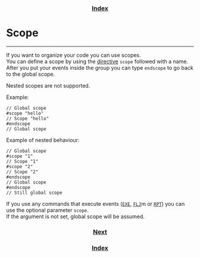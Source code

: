 <h3 align="center"><a href="index">Index</a></h3>

# Scope
-----

If you want to organize your code you can use scopes.  
You can define a scope by using the [directive](directives) `scope` followed with a name.  
After you put your events inside the group you can type `endscope` to go back to the global scope.  

Nested scopes are not supported.

Example:
```
// Global scope
#scope "hello"
// Scope "hello"
#endscope
// Global scope
```

Example of nested behaviour:
```
// Global scope
#scope "1"
// Scope "1"
#scope "2"
// Scope "2"
#endscope
// Global scope
#endscope
// Still global scope
```

If you use any commands that execute events ([`EXE`](syntax), [`FLJ`](syntax)m or [`RPT`](syntax)) you can use the optional parameter `scope`.  
If the argument is not set, global scope will be assumed. 

<h3 align="center"><a href="fel-misc">Next</a></h3>
<h3 align="center"><a href="index">Index</a></h3>
